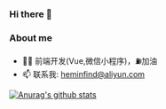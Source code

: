 ### Hi there 👋

### About me

-  👨‍💻  前端开发(Vue,微信小程序)，⛽️加油
-  📫 联系我: heminfind@aliyun.com

[![Anurag's github stats](https://github-readme-stats.vercel.app/api?username=hhemin)](https://github.com/hhemin/PlayTime)


<!--
**hhemin/hhemin** is a ✨ _special_ ✨ repository because its `README.md` (this file) appears on your GitHub profile.

Here are some ideas to get you started:

- 🔭 I’m currently working on ...
- 🌱 I’m currently learning ...
- 👯 I’m looking to collaborate on ...
- 🤔 I’m looking for help with ...
- 💬 Ask me about ...
- 📫 How to reach me: heminfind@aliyun.com
- 👨‍💻 
- 😄 Pronouns: ...
- ⚡ Fun fact: ...
-->
